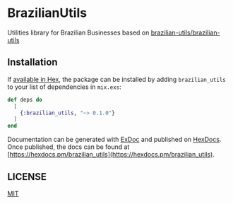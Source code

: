 # BrazilianUtils

Utilities library for Brazilian Businesses based on [brazilian-utils/brazilian-utils](https://github.com/brazilian-utils/brazilian-utils)

## Installation

If [available in Hex](https://hex.pm/docs/publish), the package can be installed
by adding `brazilian_utils` to your list of dependencies in `mix.exs`:

```elixir
def deps do
  [
    {:brazilian_utils, "~> 0.1.0"}
  ]
end
```

Documentation can be generated with [ExDoc](https://github.com/elixir-lang/ex_doc)
and published on [HexDocs](https://hexdocs.pm). Once published, the docs can
be found at [https://hexdocs.pm/brazilian_utils](https://hexdocs.pm/brazilian_utils).

## LICENSE
[MIT](LICENSE)